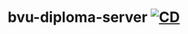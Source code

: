 # bvu-diploma-server [![CD](https://github.com/bvu-it-projects/bvu-diploma-server/actions/workflows/cd.yml/badge.svg)](https://github.com/bvu-it-projects/bvu-diploma-server/actions/workflows/cd.yml)
